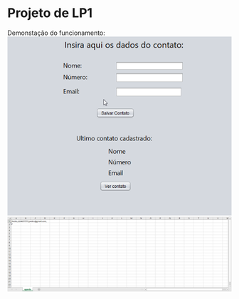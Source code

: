 # Projeto de LP1
Demonstação do funcionamento:
![Screenshot](images/gif2.gif)</br>
![Screenshot](images/gif3.gif)</br>
